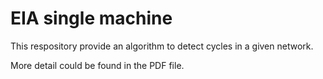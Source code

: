 # EIA single machine

This respository provide an algorithm to detect cycles in a given network. 

More detail could be found in the PDF file. 
